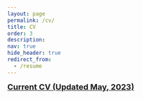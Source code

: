 ```yaml
---
layout: page
permalink: /cv/
title: CV
order: 3
description: 
nav: true
hide_header: true
redirect_from:
  - /resume
---
```


[<b><font size = "4">Current CV (Updated May, 2023)</font></b>](/assets/pdf/cv/mccormack_cv.pdf)